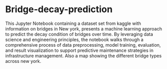 # Bridge-decay-prediction

This Jupyter Notebook containing a dataset set from kaggle with information on bridges in New york, presents a machine learning approach to predict the decay condition of bridges over time. By leveraging data science and engineering principles, the notebook walks through a comprehensive process of data preprocessing, model training, evaluation, and result visualization to support predictive maintenance strategies in infrastructure management. Also a map showing the different bridge types across new york.
